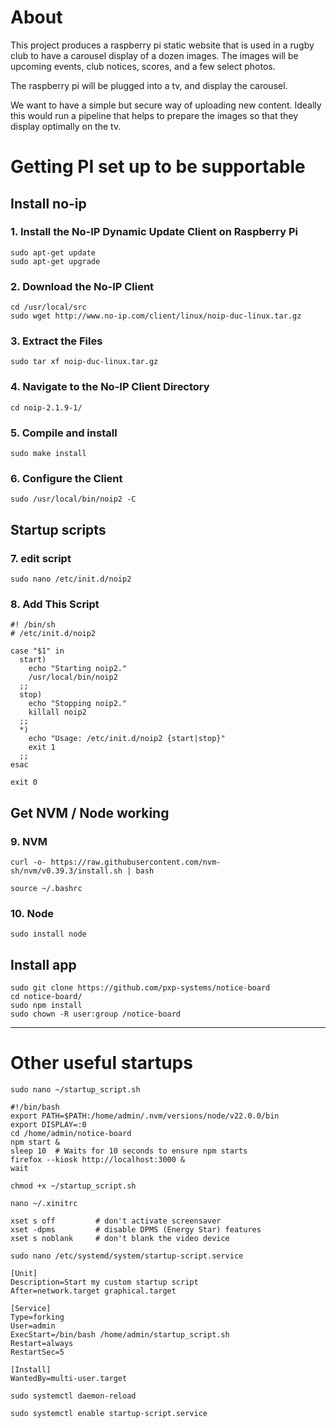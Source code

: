# About 
This project produces a raspberry pi static website that is used in a rugby club to have a carousel display of a dozen images. The images will be upcoming events, club notices, scores, and a few select photos.

The raspberry pi will be plugged into a tv, and display the carousel.

We want to have a simple but secure way of uploading new content. Ideally this would run a pipeline that helps to prepare the images so that they display optimally on the tv. 

# Getting PI set up to be supportable
## Install no-ip
### 1. Install the No-IP Dynamic Update Client on Raspberry Pi
``` 
sudo apt-get update
sudo apt-get upgrade
```
### 2. Download the No-IP Client
```
cd /usr/local/src
sudo wget http://www.no-ip.com/client/linux/noip-duc-linux.tar.gz
```
### 3. Extract the Files
```
sudo tar xf noip-duc-linux.tar.gz
```
### 4. Navigate to the No-IP Client Directory
```
cd noip-2.1.9-1/
```
### 5. Compile and install
```
sudo make install
```
### 6. Configure the Client
```
sudo /usr/local/bin/noip2 -C
```
## Startup scripts
### 7. edit script
```
sudo nano /etc/init.d/noip2
```
### 8. Add This Script
```
#! /bin/sh
# /etc/init.d/noip2

case "$1" in
  start)
    echo "Starting noip2."
    /usr/local/bin/noip2
  ;;
  stop)
    echo "Stopping noip2."
    killall noip2
  ;;
  *)
    echo "Usage: /etc/init.d/noip2 {start|stop}"
    exit 1
  ;;
esac

exit 0
```
## Get NVM / Node working
### 9. NVM
```
curl -o- https://raw.githubusercontent.com/nvm-sh/nvm/v0.39.3/install.sh | bash
```
```
source ~/.bashrc
```
### 10. Node
```
sudo install node
```
## Install app
```
sudo git clone https://github.com/pxp-systems/notice-board
cd notice-board/
sudo npm install
sudo chown -R user:group /notice-board

```

____
# Other useful startups
``` 
sudo nano ~/startup_script.sh
```

```
#!/bin/bash
export PATH=$PATH:/home/admin/.nvm/versions/node/v22.0.0/bin
export DISPLAY=:0
cd /home/admin/notice-board
npm start &
sleep 10  # Waits for 10 seconds to ensure npm starts
firefox --kiosk http://localhost:3000 &
wait
```

```
chmod +x ~/startup_script.sh
```
```
nano ~/.xinitrc
```
```
xset s off         # don't activate screensaver
xset -dpms         # disable DPMS (Energy Star) features
xset s noblank     # don't blank the video device
```

```
sudo nano /etc/systemd/system/startup-script.service
```

```
[Unit]
Description=Start my custom startup script
After=network.target graphical.target

[Service]
Type=forking
User=admin
ExecStart=/bin/bash /home/admin/startup_script.sh
Restart=always
RestartSec=5

[Install]
WantedBy=multi-user.target
```

```
sudo systemctl daemon-reload
```

```
sudo systemctl enable startup-script.service
```
